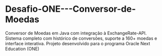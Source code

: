 # Desafio-ONE---Conversor-de-Moedas
Conversor de Moedas em Java com integração à ExchangeRate-API. Sistema completo com histórico de conversões, suporte a 160+ moedas e interface interativa. Projeto desenvolvido para o programa Oracle Next Education (ONE)
